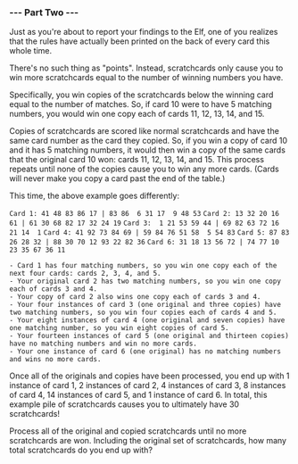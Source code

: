 ### --- Part Two ---

Just as you're about to report your findings to the Elf, one of you realizes that the rules have actually been printed on the back of every card this whole time.

There's no such thing as "points". Instead, scratchcards only cause you to win more scratchcards equal to the number of winning numbers you have.

Specifically, you win copies of the scratchcards below the winning card equal to the number of matches. So, if card 10 were to have 5 matching numbers, you would win one copy each of cards 11, 12, 13, 14, and 15.

Copies of scratchcards are scored like normal scratchcards and have the same card number as the card they copied. So, if you win a copy of card 10 and it has 5 matching numbers, it would then win a copy of the same cards that the original card 10 won: cards 11, 12, 13, 14, and 15. This process repeats until none of the copies cause you to win any more cards. (Cards will never make you copy a card past the end of the table.)

This time, the above example goes differently:

``Card 1: 41 48 83 86 17 | 83 86  6 31 17  9 48 53``
``Card 2: 13 32 20 16 61 | 61 30 68 82 17 32 24 19``
``Card 3:  1 21 53 59 44 | 69 82 63 72 16 21 14  1``
``Card 4: 41 92 73 84 69 | 59 84 76 51 58  5 54 83``
``Card 5: 87 83 26 28 32 | 88 30 70 12 93 22 82 36``
``Card 6: 31 18 13 56 72 | 74 77 10 23 35 67 36 11``

    - Card 1 has four matching numbers, so you win one copy each of the next four cards: cards 2, 3, 4, and 5.
    - Your original card 2 has two matching numbers, so you win one copy each of cards 3 and 4.
    - Your copy of card 2 also wins one copy each of cards 3 and 4.
    - Your four instances of card 3 (one original and three copies) have two matching numbers, so you win four copies each of cards 4 and 5.
    - Your eight instances of card 4 (one original and seven copies) have one matching number, so you win eight copies of card 5.
    - Your fourteen instances of card 5 (one original and thirteen copies) have no matching numbers and win no more cards.
    - Your one instance of card 6 (one original) has no matching numbers and wins no more cards.

Once all of the originals and copies have been processed, you end up with 1 instance of card 1, 2 instances of card 2, 4 instances of card 3, 8 instances of card 4, 14 instances of card 5, and 1 instance of card 6. In total, this example pile of scratchcards causes you to ultimately have 30 scratchcards!

Process all of the original and copied scratchcards until no more scratchcards are won. Including the original set of scratchcards, how many total scratchcards do you end up with?
